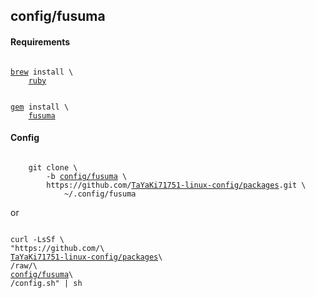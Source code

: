 <h2>config/fusuma</h2>
<h4>Requirements</h4>
<pre><code>
<a
	href="https://docs.brew.sh/Homebrew-on-Linux"
	>brew</a> install \
	<a
		href="https://formulae.brew.sh/formula/ruby"
	>ruby</a>
</code></pre>
<pre><code>
<a
	href="https://github.com/rubygems/rubygems"
	>gem</a> install \
	<a
		href="https://github.com/iberianpig/fusuma"
	>fusuma</a>
</code></pre>
<h4>Config</h4>
<pre><code>
	git clone \
		-b <a
			href="https://github.com/TaYaKi71751-linux-config/packages/tree/config/fusuma"
		>config/fusuma</a> \
		https://github.com/<a
			href="https://github.com/TaYaKi71751-linux-config/packages"
		>TaYaKi71751-linux-config/packages</a>.git \
			~/.config/fusuma
</code></pre>
or
<pre><code>
curl -LsSf \
"https://github.com/\
<a
	href="https://github.com/TaYaKi71751-linux-config/packages"
>TaYaKi71751-linux-config/packages</a>\
/raw/\
<a
	href="https://github.com/TaYaKi71751-linux-config/packages/tree/config/fusuma"
>config/fusuma</a>\
/config.sh" | sh
</code></pre>
